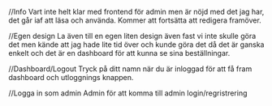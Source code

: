 //Info
Vart inte helt klar med frontend för admin men är nöjd med det jag har, det går iaf att läsa och använda. Kommer att fortsätta att redigera framöver.

//Egen design
La även till en egen liten design även fast vi inte skulle göra det men kände att jag hade lite tid över och kunde göra det då det är ganska enkelt och det är en dashboard för att kunna se sina beställningar. 

//Dashboard/Logout
Tryck på ditt namn när du är inloggad för att få fram dashboard och utloggnings knappen. 

//Logga in som admin
Admin för att komma till admin login/regristrering
